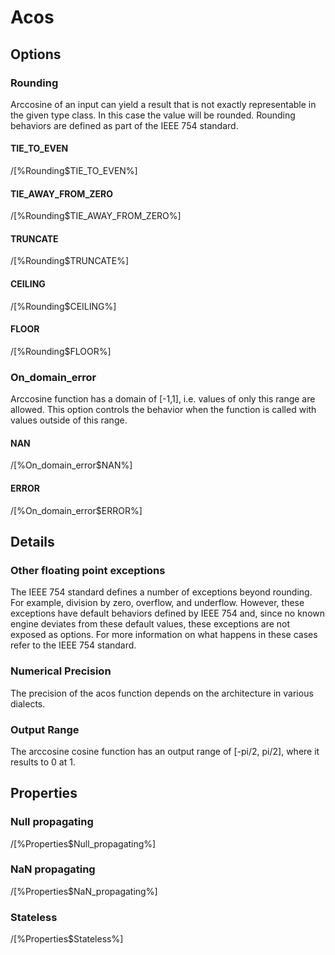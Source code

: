 # Acos

## Options

### Rounding

Arccosine of an input can yield a result that is not exactly
representable in the given type class. In this case the value will be rounded.
Rounding behaviors are defined as part of the IEEE 754 standard.

#### TIE_TO_EVEN

/[%Rounding$TIE_TO_EVEN%]

#### TIE_AWAY_FROM_ZERO

/[%Rounding$TIE_AWAY_FROM_ZERO%]

#### TRUNCATE

/[%Rounding$TRUNCATE%]

#### CEILING

/[%Rounding$CEILING%]

#### FLOOR

/[%Rounding$FLOOR%]

### On_domain_error

Arccosine function has a domain of [-1,1], i.e. values of only this range are allowed. This option controls the behavior when the function is called with values outside of this range.

#### NAN

/[%On_domain_error$NAN%]

#### ERROR

/[%On_domain_error$ERROR%]

## Details

### Other floating point exceptions

The IEEE 754 standard defines a number of exceptions beyond rounding. For
example, division by zero, overflow, and underflow. However, these exceptions
have default behaviors defined by IEEE 754 and, since no known engine deviates
from these default values, these exceptions are not exposed as options. For more
information on what happens in these cases refer to the IEEE 754 standard.

### Numerical Precision

The precision of the acos function depends on the architecture in various dialects.

### Output Range

The arccosine cosine function has an output range of [-pi/2, pi/2], where it results to 0
at 1.

## Properties

### Null propagating

/[%Properties$Null_propagating%]

### NaN propagating

/[%Properties$NaN_propagating%]

### Stateless

/[%Properties$Stateless%]
